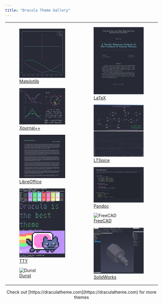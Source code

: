 ```yaml
---
title: "Dracula Theme Gallery"
---
```


<div class="noborder">
<table>
  <tr>
   <td style="width: 46.4%">

<!--
```python hidden
stuff = [
	("Matplotlib", "matplotlib"),
	("Xournal++", "xournalpp"),
	("LibreOffice", "libreoffice"),
	("TTY", "tty"),
	("Dunst", "dunst"),
	("LaTeX", "latex"),
	("LTSpice", "ltspice"),
	("Pandoc", "pandoc"),
	("FreeCAD", "freecad"),
	("SolidWorks", "solidworks"),
]
```
-->

<!--
```python hidden
for title, short in stuff[:len(stuff)//2]:
	print(f"""
<figure>
  <img src='https://github.com/dracula/{short}/raw/master/screenshot.png'
       alt='{title}' />
  <figcaption><a href='https://draculatheme.com/{short}'>{title}</a></figcaption>
</figure>
""")
```
-->
<figure>
  <img src='https://github.com/dracula/matplotlib/raw/master/screenshot.png'
       alt='Matplotlib' />
  <figcaption><a href='https://draculatheme.com/matplotlib'>Matplotlib</a></figcaption>
</figure>


<figure>
  <img src='https://github.com/dracula/xournalpp/raw/master/screenshot.png'
       alt='Xournal++' />
  <figcaption><a href='https://draculatheme.com/xournalpp'>Xournal++</a></figcaption>
</figure>


<figure>
  <img src='https://github.com/dracula/libreoffice/raw/master/screenshot.png'
       alt='LibreOffice' />
  <figcaption><a href='https://draculatheme.com/libreoffice'>LibreOffice</a></figcaption>
</figure>


<figure>
  <img src='https://github.com/dracula/tty/raw/master/screenshot.png'
       alt='TTY' />
  <figcaption><a href='https://draculatheme.com/tty'>TTY</a></figcaption>
</figure>


<figure>
  <img src='https://github.com/dracula/dunst/raw/master/screenshot.png'
       alt='Dunst' />
  <figcaption><a href='https://draculatheme.com/dunst'>Dunst</a></figcaption>
</figure>


   </td>
   <td style="width: 49%">
<!--
```python hidden
for title, short in stuff[len(stuff)//2:]:
	print(f"""
<figure>
  <img src='https://github.com/dracula/{short}/raw/master/screenshot.png'
       alt='{title}' />
  <figcaption><a href='https://draculatheme.com/{short}'>{title}</a></figcaption>
</figure>
""")
```
```output
```
-->
<figure>
  <img src='https://github.com/dracula/latex/raw/master/screenshot.png'
       alt='LaTeX' />
  <figcaption><a href='https://draculatheme.com/latex'>LaTeX</a></figcaption>
</figure>


<figure>
  <img src='https://github.com/dracula/ltspice/raw/master/screenshot.png'
       alt='LTSpice' />
  <figcaption><a href='https://draculatheme.com/ltspice'>LTSpice</a></figcaption>
</figure>


<figure>
  <img src='https://github.com/dracula/pandoc/raw/master/screenshot.png'
       alt='Pandoc' />
  <figcaption><a href='https://draculatheme.com/pandoc'>Pandoc</a></figcaption>
</figure>


<figure>
  <img src='https://github.com/dracula/freecad/raw/master/screenshot.png'
       alt='FreeCAD' />
  <figcaption><a href='https://draculatheme.com/freecad'>FreeCAD</a></figcaption>
</figure>


<figure>
  <img src='https://github.com/dracula/solidworks/raw/master/screenshot.png'
       alt='SolidWorks' />
  <figcaption><a href='https://draculatheme.com/solidworks'>SolidWorks</a></figcaption>
</figure>
   </td>
  </tr>
</table>
</div>

<p><center>
Check out [https://draculatheme.com](https://draculatheme.com) for more themes
</p>

